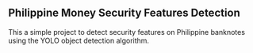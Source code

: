 ## Philippine Money Security Features Detection
This a simple project to detect security features on Philippine banknotes using the YOLO object detection algorithm.

